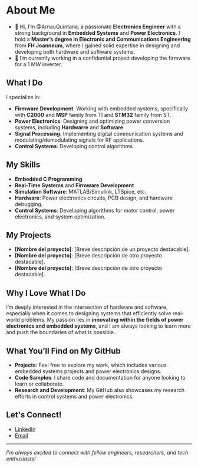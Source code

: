 # About Me
- 👋 Hi, I’m @ArnauQuintana, a passionate **Electronics Engineer** with a strong background in **Embedded Systems** and **Power Electronics**. I hold a **Master’s degree in Electronic and Communications Engineering** from **FH Joanneum**, where I gained solid expertise in designing and developing both hardware and software systems.
- 🌱 I’m currently working in a confidential project developing the firmware for a 1 MW inverter. 
## What I Do

I specialize in:
- **Firmware Development**: Working with embedded systems, specifically with **C2000** and **MSP** family from TI and **STM32** family from ST.
- **Power Electronics**: Designing and optimizing power conversion systems, including **Hardwarre** and **Software**.
- **Signal Processing**: Implementing digital communication systems and modulating/demodulating signals for RF applications.
- **Control Systems**: Developing control algorithms. 

## My Skills
- **Embedded C Programming**
- **Real-Time Systems** and **Firmware Development**
- **Simulation Software**: MATLAB/Simulink, LTSpice, etc.
- **Hardware**: Power electronics circuits, PCB design, and hardware debugging.
- **Control Systems**: Developing algorithms for motor control, power electronics, and system optimization.

## My Projects

- **[Nombre del proyecto]**: [Breve descripción de un proyecto destacable].
- **[Nombre del proyecto]**: [Breve descripción de otro proyecto destacable].
- **[Nombre del proyecto]**: [Breve descripción de otro proyecto destacable].

## Why I Love What I Do

I’m deeply interested in the intersection of hardware and software, especially when it comes to designing systems that efficiently solve real-world problems. My passion lies in **innovating within the fields of power electronics and embedded systems**, and I am always looking to learn more and push the boundaries of what is possible.

## What You’ll Find on My GitHub

- **Projects**: Feel free to explore my work, which includes various embedded systems projects and power electronics designs.
- **Code Samples**: I share code and documentation for anyone looking to learn or collaborate.
- **Research and Development**: My GitHub also showcases my research efforts in control systems and power electronics.

## Let's Connect!

- [LinkedIn](https://www.linkedin.com/in/arnau-quintana-llorens/)
- [Email](arnauqll@gmail.com)

---

*I'm always excited to connect with fellow engineers, researchers, and tech enthusiasts!*
